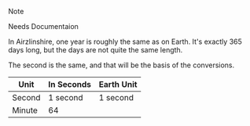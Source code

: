 
> [!NOTE]
> Needs Documentaion

In Airzlinshire, one year is roughly the same as on Earth. It's exactly 365 days long, but the days are not quite the same length.

The second is the same, and that will be the basis of the conversions.


| Unit   | In Seconds | Earth Unit |
| ------ | ---------- | ---------- |
| Second | 1 second   | 1 second   |
| Minute | 64         |            |
